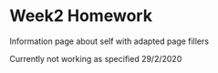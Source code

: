 # Week2 Homework

Information page about self with adapted page fillers

Currently not working as specified 29/2/2020
